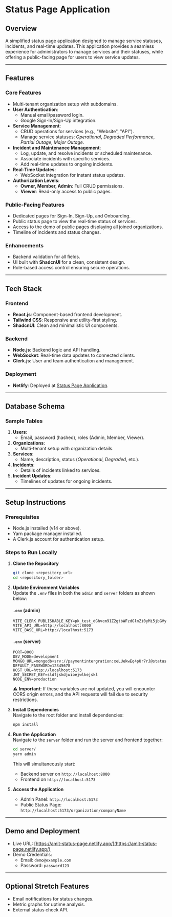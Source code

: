 # **Status Page Application**

## **Overview**
A simplified status page application designed to manage service statuses, incidents, and real-time updates. This application provides a seamless experience for administrators to manage services and their statuses, while offering a public-facing page for users to view service updates.

---

## **Features**

### **Core Features**
- Multi-tenant organization setup with subdomains.
- **User Authentication**:
  - Manual email/password login.
  - Google Sign-In/Sign-Up integration.
- **Service Management**:
  - CRUD operations for services (e.g., "Website", "API").
  - Manage service statuses: *Operational*, *Degraded Performance*, *Partial Outage*, *Major Outage*.
- **Incident and Maintenance Management**:
  - Log, update, and resolve incidents or scheduled maintenance.
  - Associate incidents with specific services.
  - Add real-time updates to ongoing incidents.
- **Real-Time Updates**:
  - WebSocket integration for instant status updates.
- **Authorization Levels**:
  - **Owner, Member, Admin**: Full CRUD permissions.
  - **Viewer**: Read-only access to public pages.

### **Public-Facing Features**
- Dedicated pages for Sign-In, Sign-Up, and Onboarding.
- Public status page to view the real-time status of services.
- Access to the demo of public pages displaying all joined organizations.
- Timeline of incidents and status changes.

### **Enhancements**
- Backend validation for all fields.
- UI built with **ShadcnUI** for a clean, consistent design.
- Role-based access control ensuring secure operations.
  
---

## **Tech Stack**

### **Frontend**
- **React.js**: Component-based frontend development.
- **Tailwind CSS**: Responsive and utility-first styling.
- **ShadcnUI**: Clean and minimalistic UI components.

### **Backend**
- **Node.js**: Backend logic and API handling.
- **WebSocket**: Real-time data updates to connected clients.
- **Clerk.js**: User and team authentication and management.

### **Deployment**
- **Netlify**: Deployed at [Status Page Application](https://amit-status-page.netlify.app/).

---

## **Database Schema**

### **Sample Tables**
1. **Users**:
   - Email, password (hashed), roles (Admin, Member, Viewer).
2. **Organizations**:
   - Multi-tenant setup with organization details.
3. **Services**:
   - Name, description, status (*Operational*, *Degraded*, etc.).
4. **Incidents**:
   - Details of incidents linked to services.
5. **Incident Updates**:
   - Timelines of updates for ongoing incidents.

---

## **Setup Instructions**

### **Prerequisites**
- Node.js installed (v14 or above).
- Yarn package manager installed.
- A Clerk.js account for authentication setup.

### **Steps to Run Locally**
1. **Clone the Repository**  
   ```bash
   git clone <repository_url>
   cd <repository_folder>
   ```

2. **Update Environment Variables**  
   Update the `.env` files in both the `admin` and `server` folders as shown below:

   #### **`.env` (admin)**
   ```env
   VITE_CLERK_PUBLISHABLE_KEY=pk_test_dGhvcm91Z2gtbWFzdGlmZi0yMi5jbGVyay5hY2NvdW50cy5kZXYk
   VITE_API_URL=http://localhost:8000
   VITE_BASE_URL=http://localhost:5173
   ```

   #### **`.env` (server)**
   ```env
   PORT=8000
   DEV_MODE=development
   MONGO_URL=mongodb+srv://paymentintergration:xeLUekwEq4pUr7rJ@statuspagedb.e1wsf.mongodb.net/
   DEFAULT_PASSWORD=12345678
   HOST_URL=http://localhost:5173
   JWT_SECRET_KEY=sldfjskdjwioejwlkejskl
   NODE_ENV=production
   ```

   ⚠️ **Important**: If these variables are not updated, you will encounter CORS origin errors, and the API requests will fail due to security restrictions.

3. **Install Dependencies**  
   Navigate to the root folder and install dependencies:
   ```bash
   npm install
   ```

4. **Run the Application**  
   Navigate to the `server` folder and run the server and frontend together:
   ```bash
   cd server/
   yarn admin
   ```

   This will simultaneously start:
   - Backend server on `http://localhost:8000`
   - Frontend on `http://localhost:5173`

5. **Access the Application**  
   - Admin Panel: `http://localhost:5173`
   - Public Status Page: `http://localhost:5173/organization/companyName`

---

## **Demo and Deployment**
- Live URL: [https://amit-status-page.netlify.app/](https://amit-status-page.netlify.app/)
- Demo Credentials:  
  - Email: `demo@example.com`  
  - Password: `password123`

---

## **Optional Stretch Features**
- Email notifications for status changes.
- Metric graphs for uptime analysis.
- External status check API.
